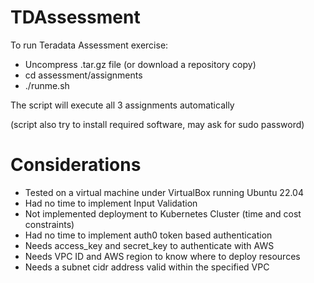 # TDAssessment
To run Teradata Assessment exercise:
  * Uncompress .tar.gz file (or download a repository copy)
  * cd assessment/assignments
  * ./runme.sh
  
The script will execute all 3 assignments automatically

(script also try to install required software, may ask for sudo password)

# Considerations
  * Tested on a virtual machine under VirtualBox running Ubuntu 22.04
  * Had no time to implement Input Validation
  * Not implemented deployment to Kubernetes Cluster (time and cost constraints)
  * Had no time to implement auth0 token based authentication
  * Needs access_key and secret_key to authenticate with AWS
  * Needs VPC ID and AWS region to know where to deploy resources
  * Needs a subnet cidr address valid within the specified VPC
